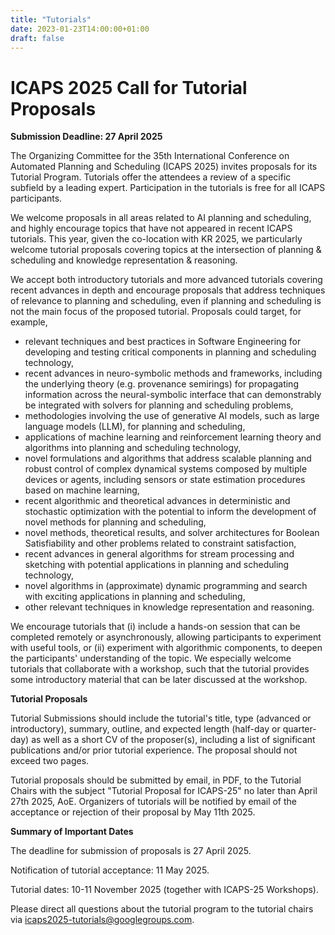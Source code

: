 ```yaml
---
title: "Tutorials"
date: 2023-01-23T14:00:00+01:00
draft: false
---
```



# ICAPS 2025 Call for Tutorial Proposals

**Submission Deadline: 27 April  2025**

The Organizing Committee for the 35th International Conference on Automated Planning and Scheduling (ICAPS 2025) invites proposals for its Tutorial Program. Tutorials offer the attendees a review of a specific subfield by a leading expert. Participation in the tutorials is free for all ICAPS participants.

We welcome proposals in all areas related to AI planning and scheduling, and highly encourage topics that have not appeared in recent ICAPS tutorials. This year, given the co-location with KR 2025, we particularly welcome tutorial proposals covering topics at the intersection of planning & scheduling and knowledge representation & reasoning.

We accept both introductory tutorials and more advanced tutorials covering recent advances in depth and encourage proposals that address techniques of relevance to planning and scheduling, even if planning and scheduling is not the main focus of the proposed tutorial. Proposals could target, for example,

- relevant techniques and best practices in Software Engineering for developing and testing critical components in planning and scheduling technology,
- recent advances in neuro-symbolic methods and frameworks, including the underlying theory (e.g. provenance semirings) for propagating information across the neural-symbolic interface that can demonstrably be integrated with solvers for planning and scheduling problems,
- methodologies involving the use of generative AI models, such as large language models (LLM), for planning and scheduling,
- applications of machine learning and reinforcement learning theory and algorithms into planning and scheduling technology,
- novel formulations and algorithms that address scalable planning and robust control of complex dynamical systems composed by multiple devices or agents, including sensors or state estimation procedures based on machine learning,
- recent algorithmic and theoretical advances in deterministic and stochastic optimization with the potential to inform the development of novel methods for planning and scheduling,
- novel methods, theoretical results, and solver architectures for Boolean Satisfiability and other problems related to constraint satisfaction,
- recent advances in general algorithms for stream processing and sketching with potential applications in planning and scheduling technology,
- novel algorithms in (approximate) dynamic programming and search with exciting applications in planning and scheduling,
- other relevant techniques in knowledge representation and reasoning.

We encourage tutorials that (i) include a hands-on session that can be completed remotely or asynchronously, allowing participants to experiment with useful tools, or (ii) experiment with algorithmic components, to deepen the participants' understanding of the topic. We especially welcome tutorials that collaborate with a workshop, such that the tutorial provides some introductory material that can be later discussed at the workshop.

**Tutorial Proposals**

Tutorial Submissions should include the tutorial's title, type (advanced or introductory), summary, outline, and expected length (half-day or quarter-day) as well as a short CV of the proposer(s), including a list of significant publications and/or prior tutorial experience. The proposal should not exceed two pages.

Tutorial proposals should be submitted by email, in PDF, to the Tutorial Chairs with the subject "Tutorial Proposal for ICAPS-25" no later than April 27th 2025, AoE. Organizers of tutorials will be notified by email of the acceptance or rejection of their proposal by May 11th 2025.

**Summary of Important Dates**

The deadline for submission of proposals is 27 April 2025.

Notification of tutorial acceptance: 11 May 2025.

Tutorial dates: 10-11 November 2025 (together with ICAPS-25 Workshops).

Please direct all questions about the tutorial program to the tutorial chairs via
[icaps2025-tutorials@googlegroups.com](mailto:icaps2025-tutorials@googlegroups.com).